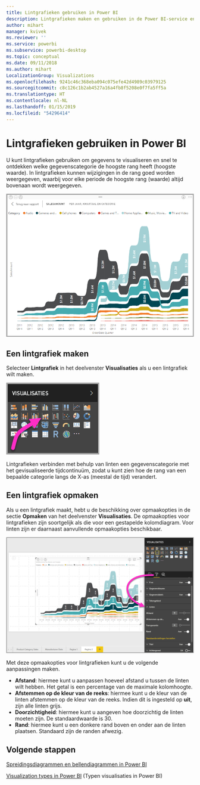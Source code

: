 ```yaml
---
title: Lintgrafieken gebruiken in Power BI
description: Lintgrafieken maken en gebruiken in de Power BI-service en Power BI Desktop
author: mihart
manager: kvivek
ms.reviewer: ''
ms.service: powerbi
ms.subservice: powerbi-desktop
ms.topic: conceptual
ms.date: 09/11/2018
ms.author: mihart
LocalizationGroup: Visualizations
ms.openlocfilehash: 9241c46c368eba094c075efe42d4989c03979125
ms.sourcegitcommit: c8c126c1b2ab4527a16a4fb8f5208e0f7fa5ff5a
ms.translationtype: HT
ms.contentlocale: nl-NL
ms.lasthandoff: 01/15/2019
ms.locfileid: "54296414"
---
```

# <a name="use-ribbon-charts-in-power-bi"></a>Lintgrafieken gebruiken in Power BI
U kunt lintgrafieken gebruiken om gegevens te visualiseren en snel te ontdekken welke gegevenscategorie de hoogste rang heeft (hoogste waarde). In lintgrafieken kunnen wijzigingen in de rang goed worden weergegeven, waarbij voor elke periode de hoogste rang (waarde) altijd bovenaan wordt weergegeven. 

![lintgrafiek](media/desktop-ribbon-charts/ribbon-charts_01.png)

## <a name="create-a-ribbon-chart"></a>Een lintgrafiek maken
Selecteer **Lintgrafiek** in het deelvenster **Visualisaties** als u een lintgrafiek wilt maken.

![](media/desktop-ribbon-charts/ribbon-charts_02.png)

Lintgrafieken verbinden met behulp van linten een gegevenscategorie met het gevisualiseerde tijdcontinuüm, zodat u kunt zien hoe de rang van een bepaalde categorie langs de X-as (meestal de tijd) verandert.

## <a name="format-a-ribbon-chart"></a>Een lintgrafiek opmaken
Als u een lintgrafiek maakt, hebt u de beschikking over opmaakopties in de sectie **Opmaken** van het deelvenster **Visualisaties**. De opmaakopties voor lintgrafieken zijn soortgelijk als die voor een gestapelde kolomdiagram. Voor linten zijn er daarnaast aanvullende opmaakopties beschikbaar.

![lintsjabloon in het deelvenster Visualisatie](media/desktop-ribbon-charts/ribbon-charts_03.png)

Met deze opmaakopties voor lintgrafieken kunt u de volgende aanpassingen maken.

* **Afstand**: hiermee kunt u aanpassen hoeveel afstand u tussen de linten wilt hebben. Het getal is een percentage van de maximale kolomhoogte.
* **Afstemmen op de kleur van de reeks**: hiermee kunt u de kleur van de linten afstemmen op de kleur van de reeks. Indien dit is ingesteld op **uit**, zijn alle linten grijs.
* **Doorzichtigheid**: hiermee kunt u aangeven hoe doorzichtig de linten moeten zijn. De standaardwaarde is 30.
* **Rand**: hiermee kunt u een donkere rand boven en onder aan de linten plaatsen. Standaard zijn de randen afwezig.

## <a name="next-steps"></a>Volgende stappen

[Spreidingsdiagrammen en bellendiagrammen in Power BI](power-bi-visualization-scatter.md)

[Visualization types in Power BI](power-bi-visualization-types-for-reports-and-q-and-a.md) (Typen visualisaties in Power BI)